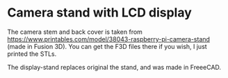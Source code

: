 # Camera stand with LCD display

The camera stem and back cover is taken from https://www.printables.com/model/38043-raspberry-pi-camera-stand (made in Fusion 3D). You can get the F3D files there if you wish, I just printed the STLs. 

The display-stand replaces original the stand, and was made in FreeeCAD. 
